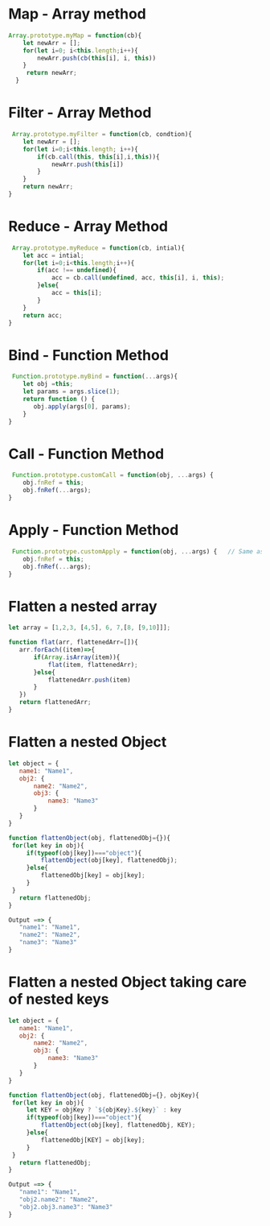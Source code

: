 # Map - Array method

```javascript
Array.prototype.myMap = function(cb){
    let newArr = [];
    for(let i=0; i<this.length;i++){
        newArr.push(cb(this[i], i, this))
    }
     return newArr;
  }
 ``` 


 # Filter - Array Method

```javascript
 Array.prototype.myFilter = function(cb, condtion){
    let newArr = [];
    for(let i=0;i<this.length; i++){
        if(cb.call(this, this[i],i,this)){
            newArr.push(this[i])
        }
    }
    return newArr;
}
 ```

 # Reduce - Array Method

```javascript
 Array.prototype.myReduce = function(cb, intial){
    let acc = intial;
    for(let i=0;i<this.length;i++){
        if(acc !== undefined){
            acc = cb.call(undefined, acc, this[i], i, this);
        }else{
            acc = this[i];
        }
    }
    return acc;
}
 ```

 # Bind - Function Method

```javascript
 Function.prototype.myBind = function(...args){
    let obj =this;
    let params = args.slice(1);
    return function () {
       obj.apply(args[0], params); 
    }
}
 ```

 # Call - Function Method

```javascript
 Function.prototype.customCall = function(obj, ...args) {
    obj.fnRef = this;
    obj.fnRef(...args);
}
 ```

  # Apply - Function Method  

```javascript
 Function.prototype.customApply = function(obj, ...args) {   // Same as Call, it takes array as second arguments.
    obj.fnRef = this;
    obj.fnRef(...args);
}
 ```

 # Flatten a nested array

 ```javascript
let array = [1,2,3, [4,5], 6, 7,[8, [9,10]]];

function flat(arr, flattenedArr=[]){
    arr.forEach((item)=>{
        if(Array.isArray(item)){
            flat(item, flattenedArr);
        }else{
            flattenedArr.push(item)
        }
    })
    return flattenedArr;
}
 ```

  # Flatten a nested Object

 ```javascript
let object = {
    name1: "Name1",
    obj2: {
        name2: "Name2",
        obj3: {
            name3: "Name3"
        }
    }
}

function flattenObject(obj, flattenedObj={}){
  for(let key in obj){
      if(typeof(obj[key])==="object"){
          flattenObject(obj[key], flattenedObj);
      }else{
          flattenedObj[key] = obj[key];
      }
  }
    return flattenedObj;
}

Output ==> {
    "name1": "Name1",
    "name2": "Name2",
    "name3": "Name3"
}
 ```

 # Flatten a nested Object taking care of nested keys

 ```javascript
let object = {
    name1: "Name1",
    obj2: {
        name2: "Name2",
        obj3: {
            name3: "Name3"
        }
    }
}

function flattenObject(obj, flattenedObj={}, objKey){
  for(let key in obj){
      let KEY = objKey ? `${objKey}.${key}` : key
      if(typeof(obj[key])==="object"){
          flattenObject(obj[key], flattenedObj, KEY);
      }else{
          flattenedObj[KEY] = obj[key];
      }
  }
    return flattenedObj;
}

Output ==> {
    "name1": "Name1",
    "obj2.name2": "Name2",
    "obj2.obj3.name3": "Name3"
}
 ```